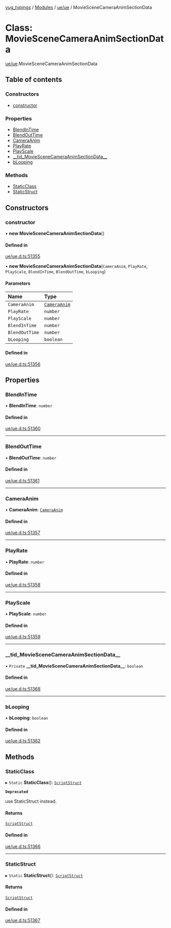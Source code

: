 [yug_typings](../README.md) / [Modules](../modules.md) / [ue/ue](../modules/ue_ue.md) / MovieSceneCameraAnimSectionData

# Class: MovieSceneCameraAnimSectionData

[ue/ue](../modules/ue_ue.md).MovieSceneCameraAnimSectionData

## Table of contents

### Constructors

- [constructor](ue_ue.MovieSceneCameraAnimSectionData.md#constructor)

### Properties

- [BlendInTime](ue_ue.MovieSceneCameraAnimSectionData.md#blendintime)
- [BlendOutTime](ue_ue.MovieSceneCameraAnimSectionData.md#blendouttime)
- [CameraAnim](ue_ue.MovieSceneCameraAnimSectionData.md#cameraanim)
- [PlayRate](ue_ue.MovieSceneCameraAnimSectionData.md#playrate)
- [PlayScale](ue_ue.MovieSceneCameraAnimSectionData.md#playscale)
- [\_\_tid\_MovieSceneCameraAnimSectionData\_\_](ue_ue.MovieSceneCameraAnimSectionData.md#__tid_moviescenecameraanimsectiondata__)
- [bLooping](ue_ue.MovieSceneCameraAnimSectionData.md#blooping)

### Methods

- [StaticClass](ue_ue.MovieSceneCameraAnimSectionData.md#staticclass)
- [StaticStruct](ue_ue.MovieSceneCameraAnimSectionData.md#staticstruct)

## Constructors

### constructor

• **new MovieSceneCameraAnimSectionData**()

#### Defined in

[ue/ue.d.ts:51355](https://github.com/YugMetaverse/yug_typings/blob/25cad34/ue/ue.d.ts#L51355)

• **new MovieSceneCameraAnimSectionData**(`CameraAnim`, `PlayRate`, `PlayScale`, `BlendInTime`, `BlendOutTime`, `bLooping`)

#### Parameters

| Name | Type |
| :------ | :------ |
| `CameraAnim` | [`CameraAnim`](ue_ue.CameraAnim.md) |
| `PlayRate` | `number` |
| `PlayScale` | `number` |
| `BlendInTime` | `number` |
| `BlendOutTime` | `number` |
| `bLooping` | `boolean` |

#### Defined in

[ue/ue.d.ts:51356](https://github.com/YugMetaverse/yug_typings/blob/25cad34/ue/ue.d.ts#L51356)

## Properties

### BlendInTime

• **BlendInTime**: `number`

#### Defined in

[ue/ue.d.ts:51360](https://github.com/YugMetaverse/yug_typings/blob/25cad34/ue/ue.d.ts#L51360)

___

### BlendOutTime

• **BlendOutTime**: `number`

#### Defined in

[ue/ue.d.ts:51361](https://github.com/YugMetaverse/yug_typings/blob/25cad34/ue/ue.d.ts#L51361)

___

### CameraAnim

• **CameraAnim**: [`CameraAnim`](ue_ue.CameraAnim.md)

#### Defined in

[ue/ue.d.ts:51357](https://github.com/YugMetaverse/yug_typings/blob/25cad34/ue/ue.d.ts#L51357)

___

### PlayRate

• **PlayRate**: `number`

#### Defined in

[ue/ue.d.ts:51358](https://github.com/YugMetaverse/yug_typings/blob/25cad34/ue/ue.d.ts#L51358)

___

### PlayScale

• **PlayScale**: `number`

#### Defined in

[ue/ue.d.ts:51359](https://github.com/YugMetaverse/yug_typings/blob/25cad34/ue/ue.d.ts#L51359)

___

### \_\_tid\_MovieSceneCameraAnimSectionData\_\_

• `Private` **\_\_tid\_MovieSceneCameraAnimSectionData\_\_**: `boolean`

#### Defined in

[ue/ue.d.ts:51368](https://github.com/YugMetaverse/yug_typings/blob/25cad34/ue/ue.d.ts#L51368)

___

### bLooping

• **bLooping**: `boolean`

#### Defined in

[ue/ue.d.ts:51362](https://github.com/YugMetaverse/yug_typings/blob/25cad34/ue/ue.d.ts#L51362)

## Methods

### StaticClass

▸ `Static` **StaticClass**(): [`ScriptStruct`](ue_ue.ScriptStruct.md)

**`Deprecated`**

use StaticStruct instead.

#### Returns

[`ScriptStruct`](ue_ue.ScriptStruct.md)

#### Defined in

[ue/ue.d.ts:51366](https://github.com/YugMetaverse/yug_typings/blob/25cad34/ue/ue.d.ts#L51366)

___

### StaticStruct

▸ `Static` **StaticStruct**(): [`ScriptStruct`](ue_ue.ScriptStruct.md)

#### Returns

[`ScriptStruct`](ue_ue.ScriptStruct.md)

#### Defined in

[ue/ue.d.ts:51367](https://github.com/YugMetaverse/yug_typings/blob/25cad34/ue/ue.d.ts#L51367)
